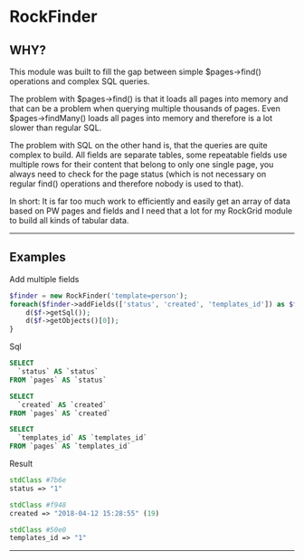 # RockFinder

## WHY?

This module was built to fill the gap between simple $pages->find() operations and complex SQL queries.

The problem with $pages->find() is that it loads all pages into memory and that can be a problem when querying multiple thousands of pages. Even $pages->findMany() loads all pages into memory and therefore is a lot slower than regular SQL.

The problem with SQL on the other hand is, that the queries are quite complex to build. All fields are separate tables, some repeatable fields use multiple rows for their content that belong to only one single page, you always need to check for the page status (which is not necessary on regular find() operations and therefore nobody is used to that).

In short: It is far too much work to efficiently and easily get an array of data based on PW pages and fields and I need that a lot for my RockGrid module to build all kinds of tabular data.

---

## Examples

Add multiple fields
```php
$finder = new RockFinder('template=person');
foreach($finder->addFields(['status', 'created', 'templates_id']) as $f) {
    d($f->getSql());
    d($f->getObjects()[0]);
}
```
Sql
```sql
SELECT
  `status` AS `status`
FROM `pages` AS `status`

SELECT
  `created` AS `created`
FROM `pages` AS `created`

SELECT
  `templates_id` AS `templates_id`
FROM `pages` AS `templates_id`
```
Result
```php
stdClass #7b6e
status => "1"

stdClass #f948
created => "2018-04-12 15:28:55" (19)

stdClass #50e0
templates_id => "1"
```

---

